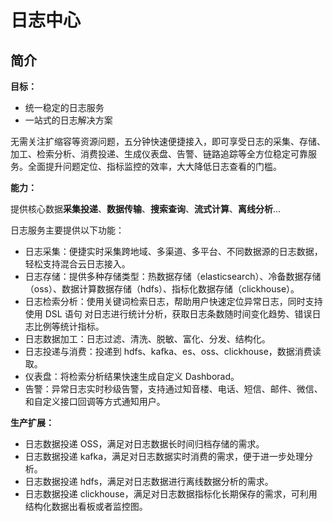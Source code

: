 # 日志中心

## 简介

**目标：**

- 统一稳定的日志服务
- 一站式的日志解决方案

无需关注扩缩容等资源问题，五分钟快速便捷接入，即可享受日志的采集、存储、加工、检索分析、消费投递、生成仪表盘、告警、链路追踪等全方位稳定可靠服务。全面提升问题定位、指标监控的效率，大大降低日志查看的门槛。

**能力：**

提供核心数据**采集投递**、**数据传输**、**搜索查询**、**流式计算**、**离线分析**...

日志服务主要提供以下功能：

- 日志采集：便捷实时采集跨地域、多渠道、多平台、不同数据源的日志数据，轻松支持混合云日志接入。
- 日志存储：提供多种存储类型：热数据存储（elasticsearch）、冷备数据存储（oss）、数据计算数据存储（hdfs）、指标化数据存储（clickhouse）。
- 日志检索分析：使用关键词检索日志，帮助用户快速定位异常日志，同时支持使用 DSL 语句 对日志进行统计分析，获取日志条数随时间变化趋势、错误日志比例等统计指标。
- 日志数据加工：日志过滤、清洗、脱敏、富化、分发、结构化。
- 日志投递与消费：投递到 hdfs、kafka、es、oss、clickhouse，数据消费读取。
- 仪表盘：将检索分析结果快速生成自定义 Dashborad。
- 告警：异常日志实时秒级告警，支持通过知音楼、电话、短信、邮件、微信、和自定义接口回调等方式通知用户。

**生产扩展：**

- 日志数据投递 OSS，满足对日志数据长时间归档存储的需求。
- 日志数据投递 kafka，满足对日志数据实时消费的需求，便于进一步处理分析。
- 日志数据投递 hdfs，满足对日志数据进行离线数据分析的需求。
- 日志数据投递 clickhouse，满足对日志数据指标化长期保存的需求，可利用结构化数据出看板或者监控图。